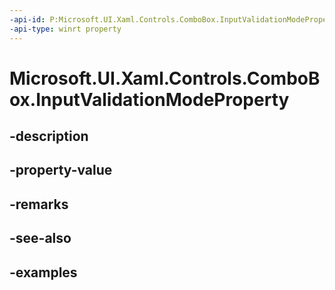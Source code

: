 ```yaml
---
-api-id: P:Microsoft.UI.Xaml.Controls.ComboBox.InputValidationModeProperty
-api-type: winrt property
---
```


# Microsoft.UI.Xaml.Controls.ComboBox.InputValidationModeProperty

<!--
public static Microsoft.UI.Xaml.DependencyProperty InputValidationModeProperty { get; }
-->


## -description

## -property-value

## -remarks

## -see-also

## -examples


